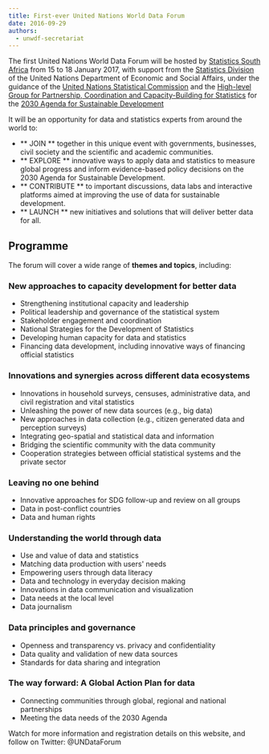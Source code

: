 ```yaml
---
title: First-ever United Nations World Data Forum
date: 2016-09-29
authors:
  - unwdf-secretariat
---
```


The first United Nations World Data Forum will be hosted by
[Statistics South Africa](http://www.statssa.gov.za/) from 15 to 18 January
2017, with support from the [Statistics Division](http://unstats.un.org/unsd/)
of the United Nations Department of Economic and Social Affairs, under the
guidance of the
[United Nations Statistical Commission](http://unstats.un.org/unsd/statcom/) and
the
[High-level Group for Partnership, Coordination and Capacity-Building for Statistics](http://unstats.un.org/sdgs/hlg/)
for the
[2030 Agenda for Sustainable Development](https://sustainabledevelopment.un.org/post2015/transformingourworld)

It will be an opportunity for data and statistics experts from around the world
to:

- ** JOIN ** together in this unique event with governments, businesses, civil
  society and the scientific and academic communities.
- ** EXPLORE ** innovative ways to apply data and statistics to measure global
  progress and inform evidence-based policy decisions on the 2030 Agenda for
  Sustainable Development.
- ** CONTRIBUTE ** to important discussions, data labs and interactive platforms
  aimed at improving the use of data for sustainable development.
- ** LAUNCH ** new initiatives and solutions that will deliver better data for
  all.

## Programme

The forum will cover a wide range of **themes and topics**, including:

### New approaches to capacity development for better data

- Strengthening institutional capacity and leadership
- Political leadership and governance of the statistical system
- Stakeholder engagement and coordination
- National Strategies for the Development of Statistics
- Developing human capacity for data and statistics
- Financing data development, including innovative ways of financing official
  statistics

### Innovations and synergies across different data ecosystems

- Innovations in household surveys, censuses, administrative data, and civil
  registration and vital statistics
- Unleashing the power of new data sources (e.g., big data)
- New approaches in data collection (e.g., citizen generated data and perception
  surveys)
- Integrating geo-spatial and statistical data and information
- Bridging the scientific community with the data community
- Cooperation strategies between official statistical systems and the private
  sector

### Leaving no one behind

- Innovative approaches for SDG follow-up and review on all groups
- Data in post-conflict countries
- Data and human rights

### Understanding the world through data

- Use and value of data and statistics
- Matching data production with users' needs
- Empowering users through data literacy
- Data and technology in everyday decision making
- Innovations in data communication and visualization
- Data needs at the local level
- Data journalism

### Data principles and governance

- Openness and transparency vs. privacy and confidentiality
- Data quality and validation of new data sources
- Standards for data sharing and integration

### The way forward: A Global Action Plan for data

- Connecting communities through global, regional and national partnerships
- Meeting the data needs of the 2030 Agenda

Watch for more information and registration details on this website, and follow
on Twitter: @UNDataForum
